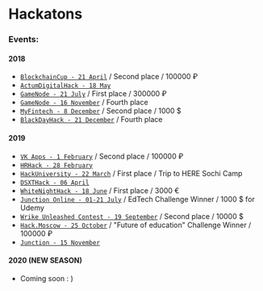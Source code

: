 # Hackatons

### Events:

#### 2018
* [```BlockchainCup - 21 April```](BlockchainCup%20-%2021%20April%202018) / Second place / 100000 ₽
* [```ActumDigitalHack - 18 May```](ActumDigitalHack%20-%2018%20May%202018)
* [```GameNode - 21 July```](GameNode%20-%2021%20July%202018) / First place / 300000 ₽
* [```GameNode - 16 November```](GameNode%20-%2016%20November%202018) / Fourth place
* [```MyFintech - 8 December```](MyFintech%20-%208%20December%202018) / Second place / 1000 $
* [```BlackDayHack - 21 December```](BlackDayHack%20-%2021%20December%202018) / Fourth place

#### 2019
* [```VK Apps - 1 February```](VK%20Apps%20-%201%20February%202019) / Second place / 100000 ₽
* [```HRHack - 28 February```](HRHack%20-%2028%20February%202019)
* [```HackUniversity - 22 March```](HackUniversity%20-%2022%20March%202019) / First place / Trip to HERE Sochi Camp
* [```DSXTHack - 06 April```](DSXTHack%20-%2006%20April%202019)
* [```WhiteNightHack - 18 June```](WhiteNightHack%20-%2018%20June%202019) / First place / 3000 €
* [```Junction Online - 01-21 July```](https://junction.hackerearth.com/ru/#themes) / EdTech Challenge Winner / 1000 $ for Udemy
* [```Wrike Unleashed Contest - 19 September```](https://apptractor.ru/info/conferences/work-unleashed.html) / Second place / 10000 $
* [```Hack.Moscow - 25 October```](Hack.Moscow%20-%2025%20October%202019) / "Future of education" Challenge Winner / 100000 ₽
* [```Junction - 15 November```](Junction%20-%2015%20November%202019)

#### 2020 (NEW SEASON)
* Coming soon : )
